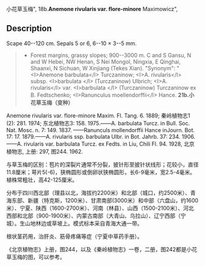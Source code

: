 小花草玉梅",
18b.**Anemone rivularis var. flore-minore** Maximowicz",

## Description
Scape 40--120 cm. Sepals 5 or 6, 6--10 × 3--5 mm.

> * Forest margins, grassy slopes; 900--3000 m. C and S Gansu, N and W Hebei, NW Henan, S Nei Mongol, Ningxia, E Qinghai, Shaanxi, N Sichuan, W Xinjiang (Tekes Xian).
  "Synonym": "&lt;I&gt;Anemone barbulata&lt;/I&gt; Turczaninow; &lt;I&gt;A. rivularis&lt;/I&gt; subsp. &lt;I&gt;barbulata &lt;/I&gt; (Turczaninow) Ulbrich; &lt;I&gt;A. rivularis&lt;/I&gt; var. &lt;I&gt;barbulata &lt;/I&gt; (Turczaninow) Turczaninow ex B. Fedtschenko; &lt;I&gt;Ranunculus moellendorffii&lt;/I&gt; Hance.
**21b.小花草玉梅（变种）**

Anemone rivularis var. flore-minore Maxim. Fl. Tang. 6. 1889; 秦岭植物志1 (2): 281. 1974; 东北植物志3: 158. 1975.——A. barbulata Turcz. in Bull. Soc. Nat. Mosc. n. 7: 149. 1837. ——Ranunculs mollendorffii Hance inJourn. Bot. 17: 17. 1879.——A. rivularis ssp. barbulata Ulbr. in Bot. Jahrb. 37: 234. 1906. ——A. rivularis var. barbulata Turcz. ex Fedts. in Liu, Chili Fl. 94. 1928, 北京植物志, 上册: 297, 图244. 1962.

与草玉梅的区别：苞片的深裂片通常不分裂，披针形至披针状线形；花较小，直径11.8厘米；萼片5(-6)，狭椭圆形或倒卵状狭椭圆形，长6-9毫米，宽2.5-4毫米。植株常粗壮，高42-125厘米。

分布于四川西北部（理县以北，海拔约2200米）和北部（城口，约2500米）、青海东部、新疆（特克斯，1200米）、甘肃南部(3000米）和中部（六盘山，约1600米）、宁夏、陕西（1600-2700米）、河南（林县）、山西（1500-2100米）、河北西部和北部（900-1900米）、内蒙古南部（大青山、乌拉山）、辽宁西部（宁城）。生山地林边或草坡上。模式标本采自青海大通一带。

根状茎药用，治肝炎、筋骨疼痛等症（宁夏中草药手册）。

《北京植物志》上册，图244，以及《秦岭植物志》一卷，二册，图242都是小花草玉梅的图，可以参考。
